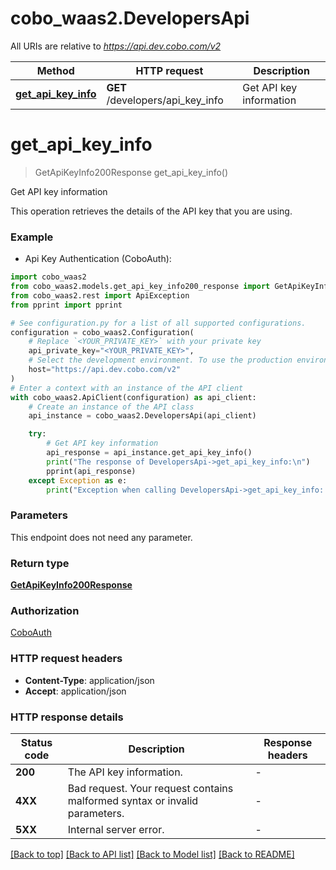 # cobo_waas2.DevelopersApi

All URIs are relative to *https://api.dev.cobo.com/v2*

Method | HTTP request | Description
------------- | ------------- | -------------
[**get_api_key_info**](DevelopersApi.md#get_api_key_info) | **GET** /developers/api_key_info | Get API key information


# **get_api_key_info**
> GetApiKeyInfo200Response get_api_key_info()

Get API key information

This operation retrieves the details of the API key that you are using.

### Example

* Api Key Authentication (CoboAuth):

```python
import cobo_waas2
from cobo_waas2.models.get_api_key_info200_response import GetApiKeyInfo200Response
from cobo_waas2.rest import ApiException
from pprint import pprint

# See configuration.py for a list of all supported configurations.
configuration = cobo_waas2.Configuration(
    # Replace `<YOUR_PRIVATE_KEY>` with your private key
    api_private_key="<YOUR_PRIVATE_KEY>",
    # Select the development environment. To use the production environment, change the URL to https://api.cobo.com/v2.
    host="https://api.dev.cobo.com/v2"
)
# Enter a context with an instance of the API client
with cobo_waas2.ApiClient(configuration) as api_client:
    # Create an instance of the API class
    api_instance = cobo_waas2.DevelopersApi(api_client)

    try:
        # Get API key information
        api_response = api_instance.get_api_key_info()
        print("The response of DevelopersApi->get_api_key_info:\n")
        pprint(api_response)
    except Exception as e:
        print("Exception when calling DevelopersApi->get_api_key_info: %s\n" % e)
```



### Parameters

This endpoint does not need any parameter.

### Return type

[**GetApiKeyInfo200Response**](GetApiKeyInfo200Response.md)

### Authorization

[CoboAuth](../README.md#CoboAuth)

### HTTP request headers

 - **Content-Type**: application/json
 - **Accept**: application/json

### HTTP response details

| Status code | Description | Response headers |
|-------------|-------------|------------------|
**200** | The API key information. |  -  |
**4XX** | Bad request. Your request contains malformed syntax or invalid parameters. |  -  |
**5XX** | Internal server error. |  -  |

[[Back to top]](#) [[Back to API list]](../README.md#documentation-for-api-endpoints) [[Back to Model list]](../README.md#documentation-for-models) [[Back to README]](../README.md)

